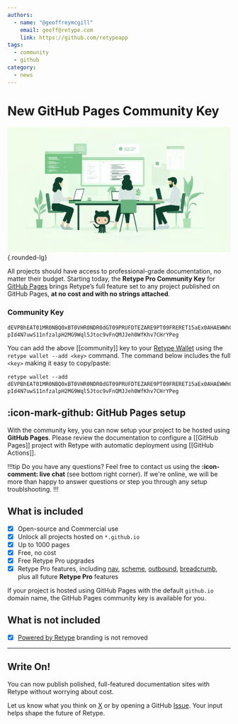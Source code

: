 ```yaml
---
authors:
  - name: "@geoffreymcgill"
    email: geoff@retype.com
    link: https://github.com/retypeapp
tags:
  - community
  - github
category:
  - news
---
```

# New GitHub Pages Community Key

![](/static/blog/2025-06-06.png){.rounded-lg}

All projects should have access to professional-grade documentation, no matter their budget. Starting today, the **Retype Pro Community Key** for [GitHub Pages](https://pages.github.com/) brings Retype’s full feature set to any project published on GitHub Pages, **at no cost and with no strings attached**.

### Community Key

```
dEVPBhEAT01MR0NBQ0xBT0VHR0NDR0dGT09PRUFDTEZARE9PT09FRERET15aEx0AHAEWWh0bT0Q-pId4N7uwS11nfzalpH2MG9Wql5Jtoc9vFnQMJJeh0WfKhv7CHrYPeg
```

You can add the above [[community]] key to your [Retype Wallet](/guides/cli.md#retype-wallet) using the `retype wallet --add <key>` command. The command below includes the full `<key>` making it easy to copy/paste:

```
retype wallet --add dEVPBhEAT01MR0NBQ0xBT0VHR0NDR0dGT09PRUFDTEZARE9PT09FRERET15aEx0AHAEWWh0bT0Q-pId4N7uwS11nfzalpH2MG9Wql5Jtoc9vFnQMJJeh0WfKhv7CHrYPeg
```

## :icon-mark-github: GitHub Pages setup

With the community key, you can now setup your project to be hosted using **GitHub Pages**. Please review the documentation to configure a [[GitHub Pages]] project with Retype with automatic deployment using [[GitHub Actions]].

!!!tip
Do you have any questions? Feel free to contact us using the **:icon-comment: live chat** (see bottom right corner). If we're online, we will be more than happy to answer questions or step you through any setup troublshooting.
!!!

## What is included

- [x] Open-source and Commercial use
- [x] Unlock all projects hosted on `*.github.io`
- [x] Up to 1000 pages
- [x] Free, no cost
- [x] Free Retype Pro upgrades
- [x] Retype Pro features, including [nav](/configuration/project.md#nav), [scheme](/configuration/project.md#scheme), [outbound](/configuration/project.md#outbound), [breadcrumb](/configuration/project.md#breadcrumb), plus all future **Retype Pro** features

If your project is hosted using GitHub Pages with the default `github.io` domain name, the GitHub Pages community key is available for you.

## What is not included

- [x] [Powered by Retype](/configuration/project.md#poweredbyretype) branding is not removed

---

## Write On!

You can now publish polished, full-featured documentation sites with Retype without worrying about cost.

Let us know what you think on [X](https://x.com/retypeapp) or by opening a GitHub [Issue](https://github.com/retypeapp/retype/issues). Your input helps shape the future of Retype.
